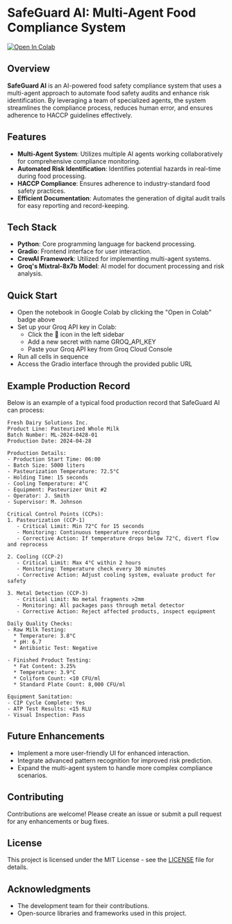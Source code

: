 # SafeGuard AI: Multi-Agent Food Compliance System
[![Open In Colab](https://colab.research.google.com/assets/colab-badge.svg)](https://colab.research.google.com/github/Anagha-Rao-53/multiagent-food-compliance/blob/main/main.ipynb)

## Overview
**SafeGuard AI** is an AI-powered food safety compliance system that uses a multi-agent approach to automate food safety audits and enhance risk identification. By leveraging a team of specialized agents, the system streamlines the compliance process, reduces human error, and ensures adherence to HACCP guidelines effectively.

## Features
- **Multi-Agent System**: Utilizes multiple AI agents working collaboratively for comprehensive compliance monitoring.
- **Automated Risk Identification**: Identifies potential hazards in real-time during food processing.
- **HACCP Compliance**: Ensures adherence to industry-standard food safety practices.
- **Efficient Documentation**: Automates the generation of digital audit trails for easy reporting and record-keeping.

## Tech Stack
- **Python**: Core programming language for backend processing.
- **Gradio**: Frontend interface for user interaction.
- **CrewAI Framework**: Utilized for implementing multi-agent systems.
- **Groq's Mixtral-8x7b Model**: AI model for document processing and risk analysis.

## Quick Start
- Open the notebook in Google Colab by clicking the "Open in Colab" badge above
- Set up your Groq API key in Colab:
  - Click the 🔑 icon in the left sidebar
  - Add a new secret with name GROQ_API_KEY
  - Paste your Groq API key from Groq Cloud Console
- Run all cells in sequence
- Access the Gradio interface through the provided public URL

## Example Production Record
Below is an example of a typical food production record that SafeGuard AI can process:

```
Fresh Dairy Solutions Inc.
Product Line: Pasteurized Whole Milk
Batch Number: ML-2024-0428-01
Production Date: 2024-04-28

Production Details:
- Production Start Time: 06:00
- Batch Size: 5000 liters
- Pasteurization Temperature: 72.5°C
- Holding Time: 15 seconds
- Cooling Temperature: 4°C
- Equipment: Pasteurizer Unit #2
- Operator: J. Smith
- Supervisor: M. Johnson

Critical Control Points (CCPs):
1. Pasteurization (CCP-1)
   - Critical Limit: Min 72°C for 15 seconds
   - Monitoring: Continuous temperature recording
   - Corrective Action: If temperature drops below 72°C, divert flow and reprocess
   
2. Cooling (CCP-2)
   - Critical Limit: Max 4°C within 2 hours
   - Monitoring: Temperature check every 30 minutes
   - Corrective Action: Adjust cooling system, evaluate product for safety
   
3. Metal Detection (CCP-3)
   - Critical Limit: No metal fragments >2mm
   - Monitoring: All packages pass through metal detector
   - Corrective Action: Reject affected products, inspect equipment

Daily Quality Checks:
- Raw Milk Testing:
  * Temperature: 3.8°C
  * pH: 6.7
  * Antibiotic Test: Negative
  
- Finished Product Testing:
  * Fat Content: 3.25%
  * Temperature: 3.9°C
  * Coliform Count: <10 CFU/ml
  * Standard Plate Count: 8,000 CFU/ml
  
Equipment Sanitation:
- CIP Cycle Complete: Yes
- ATP Test Results: <15 RLU
- Visual Inspection: Pass
```

## Future Enhancements
- Implement a more user-friendly UI for enhanced interaction.
- Integrate advanced pattern recognition for improved risk prediction.
- Expand the multi-agent system to handle more complex compliance scenarios.

## Contributing
Contributions are welcome! Please create an issue or submit a pull request for any enhancements or bug fixes.

## License
This project is licensed under the MIT License - see the [LICENSE](LICENSE) file for details.

## Acknowledgments
- The development team for their contributions.
- Open-source libraries and frameworks used in this project.

